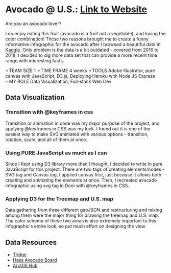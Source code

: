 # Avocado @ U.S.: [Link to Website](https://avocado-usa.herokuapp.com/)

Are you an avocado lover?

I do enjoy eating this fruit (avocado is a fruit not a vegetable), and loving the color combination! These two reasons brought me to create a funny informative infographic for the avocado after I browsed a beautiful data in [Kaggle](https://www.kaggle.com/neuromusic/avocado-prices). Only problem is the data is a bit outdated - covered from 2016 to 2018, I decided to dig more data set that can provide a more recent time range with interesting facts.

⚬TEAM SIZE
1
⚬TIME FRAME
4 weeks
⚬TOOLS 
Adobe Illustrator, pure canvas with JavaScript, D3.js, Deploying Heroku with Node.JS Express
⚬MY ROLE
Data Visualization, Full-stack Web Dev

## Data Visualization

### Transition with @keyframes in css
Transition or animation in code was my major purpose of the project, and applying @keyframes in CSS was my luck. I found out it is one of the easiest way to make SVG animated with various options - transition, rotation, scale, and all of them at once. 
### Using PURE JavaScript as much as I can
Since I Kept using D3 library more than I thought, I decided to write in pure JavaScript for this project. There are two tags of creating elements/nodes - SVG tag and Canvas tag. I applied canvas first, just because it allows both creating and animating the elements at once. Then, I recreated avocado infographic using svg tag in Dom with @keyframes in CSS.
### Applying D3 for the Treemap and U.S. map
Data gathering from three different geoJSON and restructuring and mixing among them were the major thing for drawing the treemap and U.S. map. The color scheme of these two areas is also extremely important to this infographic's entire look, so put much effort on designing the view.

## Data Resources

- [Tridge](https://www.tridge.com/trades/HS1992/080440-fruit-edible-avocados-fresh-or-dried/import)
- [Hass Avocado Board](https://hassavocadoboard.com/category-data/)
- [ArcGIS Hub](https://hub.arcgis.com/datasets/esri::usa-major-cities/data)
